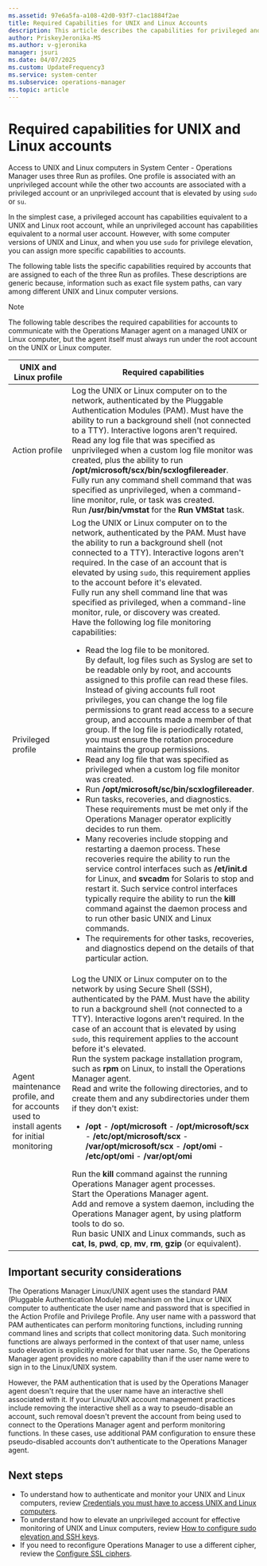 ```yaml
---
ms.assetid: 97e6a5fa-a108-42d0-93f7-c1ac1884f2ae
title: Required Capabilities for UNIX and Linux Accounts
description: This article describes the capabilities for privileged and unprivileged access to Linux and UNIX computer with Operations Manager
author: PriskeyJeronika-MS
ms.author: v-gjeronika
manager: jsuri
ms.date: 04/07/2025
ms.custom: UpdateFrequency3
ms.service: system-center
ms.subservice: operations-manager
ms.topic: article
---
```


# Required capabilities for UNIX and Linux accounts



Access to UNIX and Linux computers in System Center - Operations Manager uses three Run as profiles. One profile is associated with an unprivileged account while the other two accounts are associated with a privileged account or an unprivileged account that is elevated by using `sudo` or `su`.  

In the simplest case, a privileged account has capabilities equivalent to a UNIX and Linux root account, while an unprivileged account has capabilities equivalent to a normal user account. However, with some computer versions of UNIX and Linux, and when you use `sudo` for privilege elevation, you can assign more specific capabilities to accounts.

The following table lists the specific capabilities required by accounts that are assigned to each of the three Run as profiles. These descriptions are generic because, information such as exact file system paths, can vary among different UNIX and Linux computer versions.  

> [!NOTE]  
> The following table describes the required capabilities for accounts to communicate with the Operations Manager agent on a managed UNIX or Linux computer, but the agent itself must always run under the root account on the UNIX or Linux computer.  

|UNIX and Linux profile|Required capabilities|  
|--------------------------|-------------------------|  
|Action profile|Log the UNIX or Linux computer on to the network, authenticated by the Pluggable Authentication Modules (PAM). Must have the ability to run a background shell (not connected to a TTY). Interactive logons aren't required.<br> Read any log file that was specified as unprivileged when a custom log file monitor was created, plus the ability to run **/opt/microsoft/scx/bin/scxlogfilereader**.<br> Fully run any command shell command that was specified as unprivileged, when a command\-line monitor, rule, or task was created.<br>Run **/usr/bin/vmstat** for the **Run VMStat** task.|  
|Privileged profile|Log the UNIX or Linux computer on to the network, authenticated by the PAM. Must have the ability to run a background shell (not connected to a TTY). Interactive logons aren't required. In the case of an account that is elevated by using `sudo`, this requirement applies to the account before it's elevated.<br> Fully run any shell command line that was specified as privileged, when a command-line monitor, rule, or discovery was created.<br> Have the following log file monitoring capabilities:<ul><li>Read the log file to be monitored.<br>  By default, log files such as Syslog are  set to be readable only by root, and accounts assigned to this profile can read these files. Instead of giving accounts full root privileges, you can change the log file permissions to grant read access to a secure group, and accounts made a member of that group. If the log file is periodically rotated, you must ensure the rotation procedure maintains the group permissions.<br> <li>Read any log file that was specified as privileged when a custom log file monitor was created.<br> <li>Run **/opt/microsoft/sc/bin/scxlogfilereader**.<br> <li>Run tasks, recoveries, and diagnostics. These requirements must be met only if the Operations Manager operator explicitly decides to run them.<br> <li>Many recoveries include stopping and restarting a daemon process. These recoveries require the ability to run the service control interfaces such as **/et/init.d** for Linux, and **svcadm** for Solaris to stop and restart it. Such service control interfaces typically require the ability to run the **kill** command against the daemon process and to run other basic UNIX and Linux commands.<br> <li>The requirements for other tasks, recoveries, and diagnostics depend on the details of that particular action.</ul>|  
|Agent maintenance profile, and for accounts used to install agents for initial monitoring|Log the UNIX or Linux computer on to the network by using Secure Shell (SSH), authenticated by the PAM. Must have the ability to run a background shell (not connected to a TTY). Interactive logons aren't required. In the case of an account that is elevated by using `sudo`, this requirement applies to the account before it's elevated.<br> Run the system package installation program, such as **rpm** on Linux, to install the Operations Manager agent.<br> Read and write the following directories, and to create them and any subdirectories under them if they don't exist:<br> <ul><li> **/opt** - **/opt/microsoft** - **/opt/microsoft/scx** - **/etc/opt/microsoft/scx** - **/var/opt/microsoft/scx** - **/opt/omi** - **/etc/opt/omi** - **/var/opt/omi**</ul>Run the **kill** command against the running Operations Manager agent processes.<br> Start the Operations Manager agent.<br> Add and remove a system daemon, including the Operations Manager agent, by using platform tools to do so.<br> Run basic UNIX and Linux commands, such as **cat**, **ls**, **pwd**, **cp**, **mv**, **rm**, **gzip** (or equivalent).|  

## Important security considerations

The Operations Manager Linux/UNIX agent uses the standard PAM (Pluggable Authentication Module) mechanism on the Linux or UNIX computer to authenticate the user name and password that is specified in the Action Profile and Privilege Profile.  Any user name with a password that PAM authenticates can perform monitoring functions, including running command lines and scripts that collect monitoring data. Such monitoring functions are always performed in the context of that user name, unless sudo elevation is explicitly enabled for that user name. So, the Operations Manager agent provides no more capability than if the user name were to sign in to the Linux/UNIX system.

However, the PAM authentication that is used by the Operations Manager agent doesn't require that the user name have an interactive shell associated with it.  If your Linux/UNIX account management practices include removing the interactive shell as a way to pseudo-disable an account, such removal doesn't prevent the account from being used to connect to the Operations Manager agent and perform monitoring functions.  In these cases, use additional PAM configuration to ensure these pseudo-disabled accounts don't authenticate to the Operations Manager agent.

## Next steps

- To understand how to authenticate and monitor your UNIX and Linux computers, review [Credentials you must have to access UNIX and Linux computers](plan-security-crossplat-credentials.md).
- To understand how to elevate an unprivileged account for effective monitoring of UNIX and Linux computers, review [How to configure sudo elevation and SSH keys](manage-security-create-crossplat-sudo-sshkeys.md).
- If you need to reconfigure Operations Manager to use a different cipher, review the [Configure SSL ciphers](manage-security-crossplat-config-sslcipher.md).
